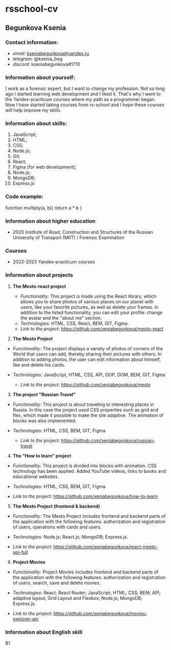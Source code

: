 # rsschool-cv

## Begunkova Ksenia

### Contact information:

- _email:_ kseniabegunkova@yandex.ru
- _telegram:_ @ksenia_beg
- _discord:_ kseniabegunkova#1710

### Information about yourself:

I work as a forensic expert, but I want to change my profession. Not so long ago I started learning web development and I liked it. That's why I went to the Yandex-practicum courses where my path as a programmer began. Now I have started taking courses from rs-school and I hope these courses will help improve my skills.

### Information about skills:

1. JavaScript;
2. HTML;
3. CSS;
4. Node.js;
5. Git;
6. React;
7. Figma (for web development);
8. Node.js; 
9. MongoDB; 
10. Express.js

### Code example:

function multiply(a, b){
return a \* b
}

### Information about higher education

- 2020 Institute of Road, Construction and Structures of the Russian University of Transport (MIIT) / Forensic Examination

### Courses

- 2022-2023 Yandex-practicum courses

### Information about projects

1. **The Mesto-react project**

   - _Functionality:_
     This project is made using the React library, which allows
     you to share photos of various places on our planet with users, like your favorite pictures, as well as delete your frames. In addition to the listed functionality, you can edit your profile: change the avatar and the "about me" section.
   - _Technologies:_ HTML, CSS, React, BEM, GIT, Figma.
   - _Link to the project:_ https://github.com/xeniabegunkova/mesto-react

2. **The Mesto Project**

- _Functionality:_
  The project displays a variety of photos of corners of the World that
  users can add, thereby sharing their pictures with others. In addition to adding photos, the user can edit information about himself, like and delete his cards.

* _Technologies:_ JavaScript, HTML, CSS, API, OOP, DOM, BEM, GIT, Figma

  - _Link to the project:_ https://github.com/xeniabegunkova/mesto

3. **The project "Russian Travel"**

  - _Functionality:_ This project is about traveling to interesting places in Russia. In this case the project used CSS properties such as grid and flex, which made it possible to make the site adaptive. The animation of blocks was also implemented.

* _Technologies:_ HTML, CSS, BEM, GIT, Figma

  - _Link to the project:_ https://github.com/xeniabegunkova/russian-travel

4. **The "How to learn" project**

  - _Functionality:_ This project is divided into blocks with animation. CSS technology has been applied. Added YouTube videos, links to books and educational websites.

* _Technologies:_ HTML, CSS, BEM, GIT, Figma

- _Link to the project:_ https://github.com/xeniabegunkova/how-to-learn

5. **The Mesto Project (frontend & backend)**

- _Functionality:_ The Mesto Project includes frontend and backend parts of the application with the following features: authorization and registration of users, operations with cards and users.

* _Technologies:_ Node.js; React.js; MongoDB; Express.js.

- _Link to the project:_ https://github.com/xeniabegunkova/react-mesto-api-full

6. **Project Movies**

- _Functionality:_ Project Movies includes frontend and backend parts of the application with the following features: authorization and registration of users, search, save and delete movies.

* _Technologies:_ React; React Router; JavaScript; HTML; CSS; BEM; API; adaptive layout; Grid Layout and Flexbox; Node.js; MongoDB; Express.js.

- _Link to the project:_ https://github.com/xeniabegunkova/movies-explorer-api

### Information about English skill

B1
